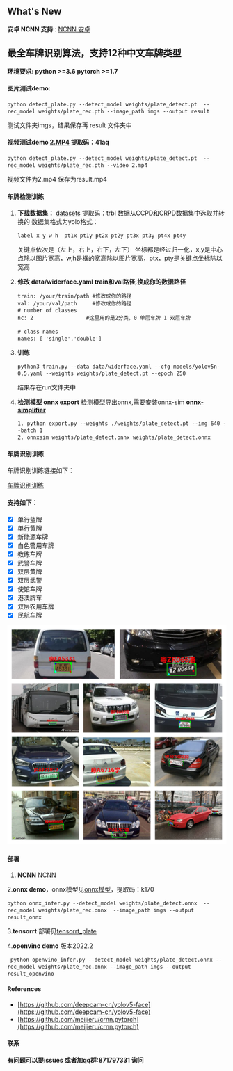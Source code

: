 ## What's New

**安卓 NCNN 支持** : [NCNN 安卓](https://github.com/Ayers-github/Chinese-License-Plate-Recognition/tree/Ayers-github/Chinese-License-Plate-Recognition-ncnn-android)

## **最全车牌识别算法，支持12种中文车牌类型**

**环境要求: python >=3.6  pytorch >=1.7**

#### **图片测试demo:**

```
python detect_plate.py --detect_model weights/plate_detect.pt  --rec_model weights/plate_rec.pth --image_path imgs --output result
```

测试文件夹imgs，结果保存再 result 文件夹中

#### 视频测试demo  [2.MP4](https://pan.baidu.com/s/1O1sT8hCEwJZmVScDwBHgOg)  提取码：41aq

```
python detect_plate.py --detect_model weights/plate_detect.pt  --rec_model weights/plate_rec.pth --video 2.mp4
```

视频文件为2.mp4  保存为result.mp4

#### **车牌检测训练**

1. **下载数据集：**  [datasets](https://pan.baidu.com/s/1xCYunxRoT3Xv8TeE2t1kPQ) 提取码：trbl     数据从CCPD和CRPD数据集中选取并转换的
   数据集格式为yolo格式：

   ```
   label x y w h  pt1x pt1y pt2x pt2y pt3x pt3y pt4x pt4y
   ```

   关键点依次是（左上，右上，右下，左下）
   坐标都是经过归一化，x,y是中心点除以图片宽高，w,h是框的宽高除以图片宽高，ptx，pty是关键点坐标除以宽高
2. **修改 data/widerface.yaml    train和val路径,换成你的数据路径**

   ```
   train: /your/train/path #修改成你的路径
   val: /your/val/path     #修改成你的路径
   # number of classes
   nc: 2                 #这里用的是2分类，0 单层车牌 1 双层车牌

   # class names
   names: [ 'single','double']

   ```
3. **训练**

   ```
   python3 train.py --data data/widerface.yaml --cfg models/yolov5n-0.5.yaml --weights weights/plate_detect.pt --epoch 250
   ```

   结果存在run文件夹中
4. **检测模型  onnx export**
   检测模型导出onnx,需要安装onnx-sim  **[onnx-simplifier](https://github.com/daquexian/onnx-simplifier)**

   ```
   1. python export.py --weights ./weights/plate_detect.pt --img 640 --batch 1
   2. onnxsim weights/plate_detect.onnx weights/plate_detect.onnx
   ```

#### **车牌识别训练**

车牌识别训练链接如下：

[车牌识别训练](https://github.com/we0091234/crnn_plate_recognition)

#### **支持如下：**

- [X] 单行蓝牌
- [X] 单行黄牌
- [X] 新能源车牌
- [X] 白色警用车牌
- [X] 教练车牌
- [X] 武警车牌
- [X] 双层黄牌
- [X] 双层武警
- [X] 使馆车牌
- [X] 港澳牌车
- [X] 双层农用车牌
- [X] 民航车牌

![Image ](image/README/test_1.jpg)

#### 部署

1. **NCNN** [NCNN](https://github.com/Ayers-github/Chinese-License-Plate-Recognition)

2.**onnx demo**，onnx模型见[onnx模型](https://pan.baidu.com/s/1zfsQ167k0EmhqdkreV4xtA)，提取码：k170

```
python onnx_infer.py --detect_model weights/plate_detect.onnx  --rec_model weights/plate_rec.onnx  --image_path imgs --output result_onnx
```

3.**tensorrt** 部署见[tensorrt_plate](https://github.com/we0091234/chinese_plate_tensorrt)

4.**openvino demo** 版本2022.2

```
 python openvino_infer.py --detect_model weights/plate_detect.onnx --rec_model weights/plate_rec.onnx --image_path imgs --output result_openvino
```

#### References

* [https://github.com/deepcam-cn/yolov5-face](https://github.com/deepcam-cn/yolov5-face)
* [https://github.com/meijieru/crnn.pytorch](https://github.com/meijieru/crnn.pytorch)

#### 联系

**有问题可以提issues 或者加qq群:871797331 询问**
